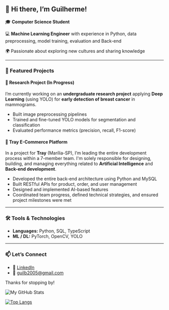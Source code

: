 ## 👋 Hi there, I’m Guilherme!

🎓 **Computer Science Student**

💻 **Machine Learning Engineer** with experience in Python, data preprocessing, model training, evaluation and Back-end

🌍 Passionate about exploring new cultures and sharing knowledge

---

### 🚀 Featured Projects

#### 🔬 Research Project (In Progress)  
I’m currently working on an **undergraduate research project** applying **Deep Learning** (using YOLO) for **early detection of breast cancer** in mammograms.  
- Built image preprocessing pipelines  
- Trained and fine-tuned YOLO models for segmentation and classification  
- Evaluated performance metrics (precision, recall, F1-score)

#### 🏢 Tray E-Commerce Platform  
In a project for **Tray** (Marília-SP), I’m leading the entire development process within a 7-member team. I'm solely responsible for designing, building, and managing everything related to **Artificial Intelligence** and **Back-end development**.
- Developed the entire back-end architecture using Python and MySQL  
- Built RESTful APIs for product, order, and user management  
- Designed and implemented AI-based features
- Coordinated team progress, defined technical strategies, and ensured project milestones were met


---

### 🛠️ Tools & Technologies

- **Languages:** Python, SQL, TypeScript
- **ML / DL:** PyTorch, OpenCV, YOLO

---

### 📫 Let’s Connect

- 🔗 [LinkedIn](https://www.linkedin.com/in/guilhermelopesbertacini/)  
- 📧 guilb2005@gmail.com

Thanks for stopping by!  

![My GitHub Stats](https://github-readme-stats.vercel.app/api?username=GuilhermeLopesBertacini&show_icons=true&theme=dark)

[![Top Langs](https://github-readme-stats.vercel.app/api/top-langs/?username=GuilhermeLopesBertacini&theme=dark)](https://github.com/GuilhermeLopesBertacini/github-readme-stats)
